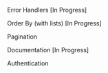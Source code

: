 
Error Handlers [In Progress]

Order By (with lists) [In Progress]

Pagination

Documentation [In Progress]

Authentication
